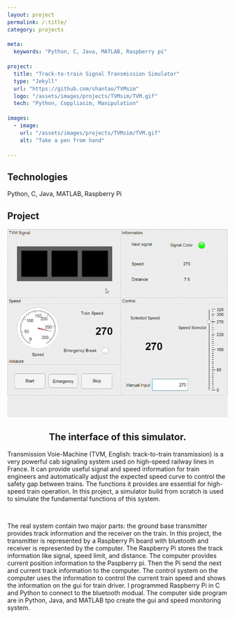 ```yaml
---
layout: project
permalink: /:title/
category: projects

meta:
  keywords: "Python, C, Java, MATLAB, Raspberry pi"

project:
  title: "Track-to-train Signal Transmission Simulator"
  type: "Jekyll"
  url: "https://github.com/shantao/TVMsim"
  logo: "/assets/images/projects/TVMsim/TVM.gif"
  tech: "Python, Coppliasim, Manipulation"

images:
  - image:
    url: "/assets/images/projects/TVMsim/TVM.gif"
    alt: "Take a pen from hand"

---
```

## Technologies
Python, C, Java, MATLAB, Raspberry Pi

## Project

![TVM simulator gui](/assets/images/projects/TVMsim/TVM.gif)
<center><h2>The interface of this simulator.</h2></center>

<p>Transmission Voie-Machine (TVM, English: track-to-train transmission) is a very powerful cab signaling system used on high-speed railway lines in France. It can provide useful signal and speed information for train engineers and automatically adjust the expected speed curve to control the safety gap between trains. The functions it provides are essential for high-speed train operation. In this project, a simulator build from scratch is used to simulate the fundamental functions of this system.</p>
<br>
<p>The real system contain two major parts: the ground base transmitter provides track information and the receiver on the train. In this project, the transmitter is represented by a Raspberry Pi board with bluetooth and receiver is represented by the computer. The Raspberry Pi stores the track information like signal, speed limit, and distance. The computer provides current position information to the Paspberry pi. Then the Pi send the next and current track information to the computer. The control system on the computer uses the information to control the current train speed and shows the information on the gui for train driver. I programmed Raspberry Pi in C and Python to connect to the bluetooth modual. The computer side program are in Python, Java, and MATLAB tpo create the gui and speed monitoring system.</p>
<br>